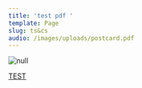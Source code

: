 ```yaml
---
title: 'test pdf '
template: Page
slug: ts&cs
audio: /images/uploads/postcard.pdf
---
```

![null]()

[TEST](/images/uploads/harold_page-1.pdf)
